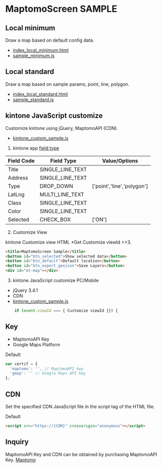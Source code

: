 # MaptomoScreen SAMPLE

## Local minimum
Draw a map based on default config data.
- [index_local_minimum.html](index_local_minimum.html)
- [sample_minimum.js](sample_minimum.js)

## Local standard
Draw a map based on sample params, point, line, polygon.
- [index_local_standard.html](index_local_standard.html)
- [sample_standard.js](sample_standard.js)

## kintone JavaScript customize
Customize kintone using jQuery, MaptomoAPI (CDN).
- [kintone_custom_sample.js](kintone_custom_sample.js)

1. kintone app [field type](https://developer.kintone.io/hc/en-us/articles/212494818)

|Field Code|Field Type|Value/Options|
|---|---|---|
|Title|SINGLE_LINE_TEXT||
|Address|SINGLE_LINE_TEXT||
|Type|DROP_DOWN|['point','line','polygon']|
|LatLng|MULTI_LINE_TEXT||
|Class|SINGLE_LINE_TEXT||
|Color|SINGLE_LINE_TEXT||
|Selected|CHECK_BOX|['ON']|

2. Customize View

kintone Customize view HTML
*Get Customize viewId >>3.

~~~HTML
<title>MaptomoScreen Sample</title>
<button id="btn_selected">Show selected data</button> 
<button id="btn_default">Default location</button>
<button id="btn_export_geojson">Save Layers</button>
<div id="mt-map"></div>
~~~

3. kintone JavaScript customize
PC/Mobile

- jQuery 3.4.1
- CDN
- [kintone_custom_sample.js](kintone_custom_sample.js)

~~~JavaScript
    if (event.viewId === { Customize viewId }}) {
~~~

## Key
- MaptomoAPI Key
- Google Maps Platform

Default
~~~JavaScript
var certif = {
  'maptomo': '', // MaptomoAPI key
  'gmap': '' // Google Maps API key
};
~~~

## CDN
Set the specified CDN JavaScript file in the script tag of the HTML file.

Default
~~~HTML
<script src="https://{CDN}" crossorigin="anonymous"></script>
~~~

## Inquiry
MaptomoAPI Key and CDN can be obtained by purchasing MaptomoAPI Key.
[Maptomo](https://maptomo.com/)
